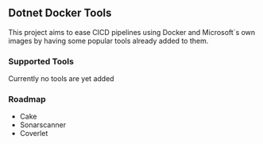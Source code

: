 ## Dotnet Docker Tools

This project aims to ease CICD pipelines using Docker and Microsoft`s own images by having some popular tools already added to them.

### Supported Tools

Currently no tools are yet added

### Roadmap

+ Cake
+ Sonarscanner
+ Coverlet